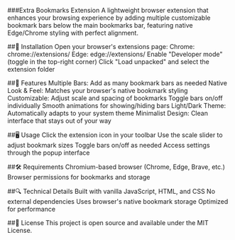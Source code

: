 ###Extra Bookmarks Extension
A lightweight browser extension that enhances your browsing experience by adding multiple customizable bookmark bars below the main bookmarks bar, featuring native Edge/Chrome styling with perfect alignment.

##🚀 Installation
Open your browser's extensions page:
Chrome: chrome://extensions/
Edge: edge://extensions/
Enable "Developer mode" (toggle in the top-right corner)
Click "Load unpacked" and select the extension folder

##🎯 Features
Multiple Bars: Add as many bookmark bars as needed
Native Look & Feel: Matches your browser's native bookmark styling
Customizable:
Adjust scale and spacing of bookmarks
Toggle bars on/off individually
Smooth animations for showing/hiding bars
Light/Dark Theme: Automatically adapts to your system theme
Minimalist Design: Clean interface that stays out of your way

##🖥️ Usage
Click the extension icon in your toolbar
Use the scale slider to adjust bookmark sizes
Toggle bars on/off as needed
Access settings through the popup interface

##🛠️ Requirements
Chromium-based browser (Chrome, Edge, Brave, etc.)
Browser permissions for bookmarks and storage

##🔍 Technical Details
Built with vanilla JavaScript, HTML, and CSS
No external dependencies
Uses browser's native bookmark storage
Optimized for performance

##📜 License
This project is open source and available under the MIT License.
